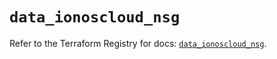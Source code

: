 # `data_ionoscloud_nsg`

Refer to the Terraform Registry for docs: [`data_ionoscloud_nsg`](https://registry.terraform.io/providers/ionos-cloud/ionoscloud/6.6.8/docs/data-sources/nsg).
